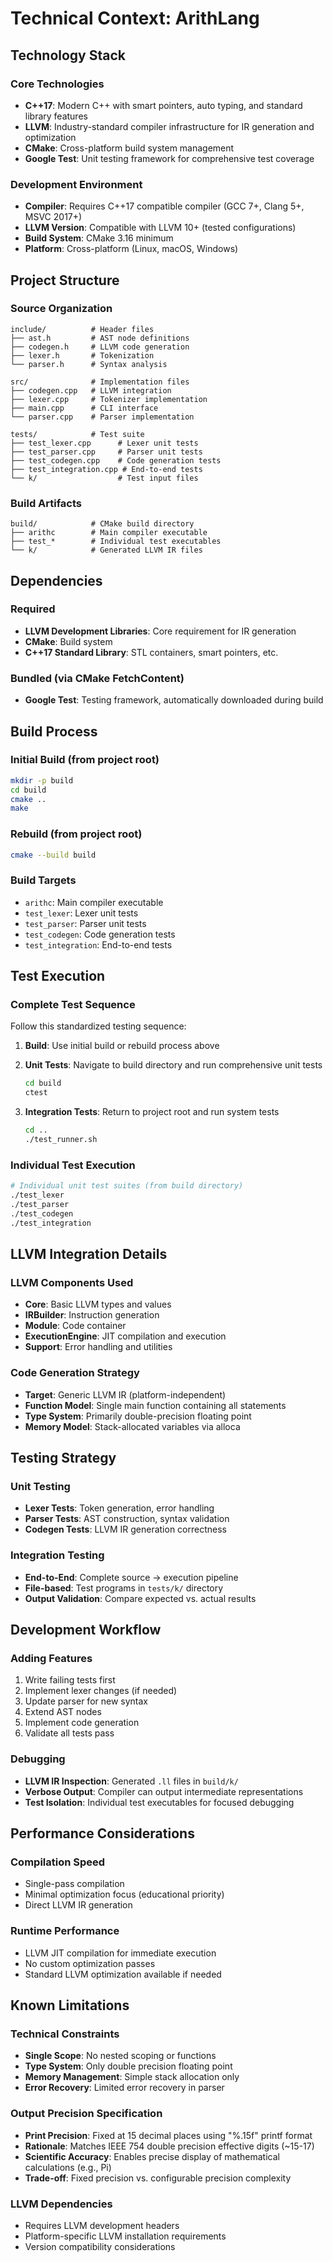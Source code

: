 # Technical Context: ArithLang

## Technology Stack

### Core Technologies
- **C++17**: Modern C++ with smart pointers, auto typing, and standard library features
- **LLVM**: Industry-standard compiler infrastructure for IR generation and optimization
- **CMake**: Cross-platform build system management
- **Google Test**: Unit testing framework for comprehensive test coverage

### Development Environment
- **Compiler**: Requires C++17 compatible compiler (GCC 7+, Clang 5+, MSVC 2017+)
- **LLVM Version**: Compatible with LLVM 10+ (tested configurations)
- **Build System**: CMake 3.16 minimum
- **Platform**: Cross-platform (Linux, macOS, Windows)

## Project Structure

### Source Organization
```
include/          # Header files
├── ast.h         # AST node definitions
├── codegen.h     # LLVM code generation
├── lexer.h       # Tokenization
└── parser.h      # Syntax analysis

src/              # Implementation files
├── codegen.cpp   # LLVM integration
├── lexer.cpp     # Tokenizer implementation
├── main.cpp      # CLI interface
└── parser.cpp    # Parser implementation

tests/            # Test suite
├── test_lexer.cpp      # Lexer unit tests
├── test_parser.cpp     # Parser unit tests
├── test_codegen.cpp    # Code generation tests
├── test_integration.cpp # End-to-end tests
└── k/                  # Test input files
```

### Build Artifacts
```
build/            # CMake build directory
├── arithc        # Main compiler executable
├── test_*        # Individual test executables
└── k/            # Generated LLVM IR files
```

## Dependencies

### Required
- **LLVM Development Libraries**: Core requirement for IR generation
- **CMake**: Build system
- **C++17 Standard Library**: STL containers, smart pointers, etc.

### Bundled (via CMake FetchContent)
- **Google Test**: Testing framework, automatically downloaded during build

## Build Process

### Initial Build (from project root)
```bash
mkdir -p build
cd build
cmake ..
make
```

### Rebuild (from project root)
```bash
cmake --build build
```

### Build Targets
- `arithc`: Main compiler executable
- `test_lexer`: Lexer unit tests
- `test_parser`: Parser unit tests
- `test_codegen`: Code generation tests
- `test_integration`: End-to-end tests

## Test Execution

### Complete Test Sequence
Follow this standardized testing sequence:

1. **Build**: Use initial build or rebuild process above

2. **Unit Tests**: Navigate to build directory and run comprehensive unit tests
   ```bash
   cd build
   ctest
   ```

3. **Integration Tests**: Return to project root and run system tests
   ```bash
   cd ..
   ./test_runner.sh
   ```

### Individual Test Execution
```bash
# Individual unit test suites (from build directory)
./test_lexer
./test_parser
./test_codegen
./test_integration
```

## LLVM Integration Details

### LLVM Components Used
- **Core**: Basic LLVM types and values
- **IRBuilder**: Instruction generation
- **Module**: Code container
- **ExecutionEngine**: JIT compilation and execution
- **Support**: Error handling and utilities

### Code Generation Strategy
- **Target**: Generic LLVM IR (platform-independent)
- **Function Model**: Single main function containing all statements
- **Type System**: Primarily double-precision floating point
- **Memory Model**: Stack-allocated variables via alloca

## Testing Strategy

### Unit Testing
- **Lexer Tests**: Token generation, error handling
- **Parser Tests**: AST construction, syntax validation
- **Codegen Tests**: LLVM IR generation correctness

### Integration Testing
- **End-to-End**: Complete source → execution pipeline
- **File-based**: Test programs in `tests/k/` directory
- **Output Validation**: Compare expected vs. actual results

## Development Workflow

### Adding Features
1. Write failing tests first
2. Implement lexer changes (if needed)
3. Update parser for new syntax
4. Extend AST nodes
5. Implement code generation
6. Validate all tests pass

### Debugging
- **LLVM IR Inspection**: Generated `.ll` files in `build/k/`
- **Verbose Output**: Compiler can output intermediate representations
- **Test Isolation**: Individual test executables for focused debugging

## Performance Considerations

### Compilation Speed
- Single-pass compilation
- Minimal optimization focus (educational priority)
- Direct LLVM IR generation

### Runtime Performance
- LLVM JIT compilation for immediate execution
- No custom optimization passes
- Standard LLVM optimization available if needed

## Known Limitations

### Technical Constraints
- **Single Scope**: No nested scoping or functions
- **Type System**: Only double precision floating point
- **Memory Management**: Simple stack allocation only
- **Error Recovery**: Limited error recovery in parser

### Output Precision Specification
- **Print Precision**: Fixed at 15 decimal places using "%.15f" printf format
- **Rationale**: Matches IEEE 754 double precision effective digits (~15-17)
- **Scientific Accuracy**: Enables precise display of mathematical calculations (e.g., Pi)
- **Trade-off**: Fixed precision vs. configurable precision complexity

### LLVM Dependencies
- Requires LLVM development headers
- Platform-specific LLVM installation requirements
- Version compatibility considerations
